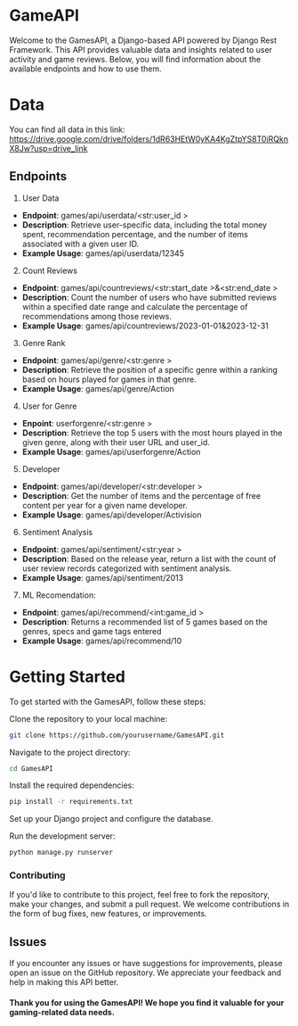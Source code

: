 # GameAPI
Welcome to the GamesAPI, a Django-based API powered by Django Rest Framework. This API provides valuable data and insights related to user activity and game reviews. Below, you will find information about the available endpoints and how to use them.
# Data
You can find all data in this link: https://drive.google.com/drive/folders/1dR63HEtW0yKA4KgZtpYS8T0iRQknX8Jw?usp=drive_link
## Endpoints
1. User Data
+ __Endpoint__: games/api/userdata/<str:user_id >
+ __Description__: Retrieve user-specific data, including the total money spent, recommendation percentage, and the number of items associated with a given user ID.
+ __Example Usage__: games/api/userdata/12345
2. Count Reviews
+ __Endpoint__: games/api/countreviews/<str:start_date >&<str:end_date >
+ __Description__: Count the number of users who have submitted reviews within a specified date range and calculate the percentage of recommendations among those reviews.
+ __Example Usage__: games/api/countreviews/2023-01-01&2023-12-31
3. Genre Rank
+ __Endpoint__: games/api/genre/<str:genre >
+ __Description__: Retrieve the position of a specific genre within a ranking based on hours played for games in that genre.
+ __Example Usage__: games/api/genre/Action
4. User for Genre
+ __Enpoint__: userforgenre/<str:genre >
+ __Description__: Retrieve the top 5 users with the most hours played in the given genre, along with their user URL and user_id.
+ __Example Usage__: games/api/userforgenre/Action
5. Developer
+ __Endpoint__: games/api/developer/<str:developer >
+ __Description__: Get the number of items and the percentage of free content per year for a given name developer.
+ __Example Usage__: games/api/developer/Activision
6. Sentiment Analysis
+ __Endpoint__: games/api/sentiment/<str:year >
+ __Description__: Based on the release year, return a list with the count of user review records categorized with sentiment analysis.
+ __Example Usage__: games/api/sentiment/2013
7. ML Recomendation:
+ __Endpoint__: games/api/recommend/<int:game_id >
+ __Description__: Returns a recommended list of 5 games based on the genres, specs and game tags entered
+ __Example Usage__: games/api/recommend/10

# Getting Started
To get started with the GamesAPI, follow these steps:

Clone the repository to your local machine:

```bash
git clone https://github.com/yourusername/GamesAPI.git
```
Navigate to the project directory:

```bash
cd GamesAPI
```
Install the required dependencies:

```bash
pip install -r requirements.txt
```
Set up your Django project and configure the database.

Run the development server:

```bash
python manage.py runserver
```

### Contributing
If you'd like to contribute to this project, feel free to fork the repository, make your changes, and submit a pull request. We welcome contributions in the form of bug fixes, new features, or improvements.

## Issues
If you encounter any issues or have suggestions for improvements, please open an issue on the GitHub repository. We appreciate your feedback and help in making this API better.

#### Thank you for using the GamesAPI! We hope you find it valuable for your gaming-related data needs.






